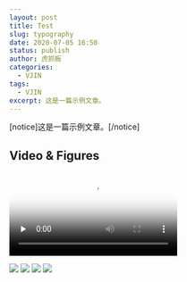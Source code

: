 ```yaml
---
layout: post
title: Test
slug: typography
date: 2020-07-05 16:50
status: publish
author: 虎抓板
categories: 
  - VJIN
tags:
  - VJIN
excerpt: 这是一篇示例文章。
---
```


[notice]这是一篇示例文章。[/notice]



## Video & Figures

<video id="video" controls="" preload="none" poster="https://tva1.sinaimg.cn/large/007S8ZIlgy1ggg8omnh1uj30b50ceaap.jpg">
   <source id="mp4" src="http://txycdnwb.miaopai.com/stream/rv0nLTLDgdSZfrFOODRWUlEu8Drzzx401Nb0HQ__.mp4?ssig=fd594dfacb5e30f1a99db2c8616b3b2f&time_stamp=1593947457787 " type="video/mp4">
 </video>
 
 ![](https://tva1.sinaimg.cn/large/007S8ZIlgy1ggg8jk1jhwj30qo0go0zr.jpg)
 ![](https://tva1.sinaimg.cn/large/007S8ZIlgy1ggg8jia3jnj30qo0gogsf.jpg)
 ![](https://tva1.sinaimg.cn/large/007S8ZIlgy1ggg8jh2tryj31900u0dkn.jpg)
 ![](https://tva1.sinaimg.cn/large/007S8ZIlgy1ggg8mw7fmzg30qe0gikjq.gif)

